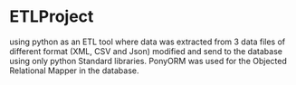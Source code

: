 # ETLProject
using python as an ETL tool where data was extracted from 3 data files of different format (XML, CSV and Json) modified and send to the database using only python Standard libraries. PonyORM was used for the Objected Relational Mapper in the database.
